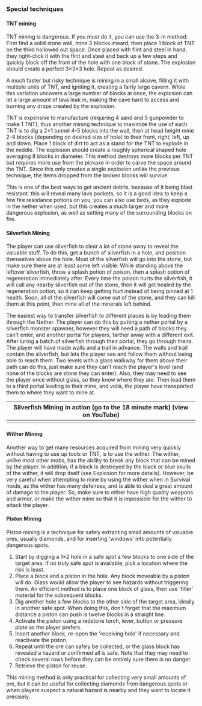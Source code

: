 ### Special techniques
#### TNT mining
TNT mining is dangerous. If you must do it, you can use the 3-in method: First find a solid stone wall, mine 3 blocks inward, then place 1 block of TNT on the third hollowed out space. Once placed with flint and steel in hand, they right-click it with the flint and steel and back up a few steps and quickly block off the front of the hole with one block of stone. The explosion should create a perfect 3×3×3 hole. Repeat as desired.

A much faster but risky technique is mining in a small alcove, filling it with multiple units of TNT, and igniting it, creating a fairly large cavern. While this variation uncovers a large number of blocks at once, the explosion can let a large amount of lava leak in, making the cave hard to access and burning any drops created by the explosion.

TNT is expensive to manufacture (requiring 4 sand and 5 gunpowder to make 1 TNT), thus another mining technique to maximize the use of each TNT is to dig a 2×1 tunnel 4-5 blocks into the wall, then at head height mine 2-4 blocks (depending on desired size of hole) to their front, right, left, up and down. Place 1 block of dirt to act as a stand for the TNT to explode in the middle. The explosion should create a roughly spherical shaped hole averaging 8 blocks in diameter. This method destroys more blocks per TNT but requires more use from the pickaxe in order to carve the space around the TNT. Since this only creates a single explosion unlike the previous technique, the items dropped from the broken blocks will survive.

This is one of the best ways to get ancient debris, because of it being blast resistant. this will reveal many lava pockets, so it is a good idea to keep a few fire resistance potions on you, you can also use beds, as they explode in the nether when used, but this creates a much larger and more dangerous explosion, as well as setting many of the surrounding blocks on fire.

#### Silverfish Mining
The player can use silverfish to clear a lot of stone away to reveal the valuable stuff. To do this, get a bunch of silverfish in a hole, and position themselves above the hole. Most of the silverfish will go into the stone, but make sure there are at least some left visible. While standing above the leftover silverfish, throw a splash potion of poison, then a splash potion of regeneration immediately after. Every time the poison hurts the silverfish, it will call any nearby silverfish out of the stone, then it will get healed by the regeneration potion, so it can keep getting hurt instead of being pinned at 1 health. Soon, all of the silverfish will come out of the stone, and they can kill them at this point, then mine all of the minerals left behind.

The easiest way to transfer silverfish to different places is by leading them through the Nether. The player can do this by putting a nether portal by a silverfish monster spawner, however they will need a path of blocks they can't enter, and another portal for players, farther away with a different exit. After luring a batch of silverfish through their portal, they go through theirs. The player will have made walls and a trail in advance. The walls and trail contain the silverfish, but lets the player see and follow them without being able to reach them. Two levels with a glass walkway for them above their path can do this, just make sure they can't reach the player's level (and none of the blocks are stone they can enter). Also, they may need to see the player once without glass, so they know where they are. Then lead them to a third portal leading to their mine, and voila, the player have transported them to where they want to mine at.

| Silverfish Mining in action (go to the 18 minute mark) (view on YouTube) |
|--------------------------------------------------------------------------|
|                                                                          |

#### Wither Mining
Another way to get many resources acquired from mining very quickly without having to use up tools or TNT, is to use the wither. The wither, unlike most other mobs, has the ability to break any block that can be mined by the player. In addition, if a block is destroyed by the black or blue skulls of the wither, it will drop itself (see Explosion for more details). However, be very careful when attempting to mine by using the wither when in Survival mode, as the wither has many defenses, and is able to deal a great amount of damage to the player. So, make sure to either have high quality weapons and armor, or make the wither mine so that it is impossible for the wither to attack the player.

#### Piston Mining
Piston mining is a technique for safely extracting small amounts of valuable ores, usually diamonds, and for inserting 'windows' into potentially dangerous spots.

1. Start by digging a 1×2 hole in a safe spot a few blocks to one side of the target area. If no truly safe spot is available, pick a location where the risk is least.
2. Place a block and a piston in the hole. Any block moveable by a piston will do. Glass would allow the player to see hazards without triggering them. An efficient method is to place one block of glass, then use 'filler' material for the subsequent blocks.
3. Dig another hole a few blocks to the other side of the target area, ideally in another safe spot. When doing this, don't forget that the maximum distance a piston can push is twelve blocks in a straight line.
4. Activate the piston using a redstone torch, lever, button or pressure plate as the player prefers.
5. Insert another block, re-open the 'receiving hole' if necessary and reactivate the piston.
6. Repeat until the ore can safely be collected, or the glass block has revealed a hazard or confirmed all is safe. Note that they may need to check several rows before they can be entirely sure there is no danger.
7. Retrieve the piston for reuse.

This mining method is only practical for collecting very small amounts of ore, but it can be useful for collecting diamonds from dangerous spots or when players suspect a natural hazard is nearby and they want to locate it precisely.

